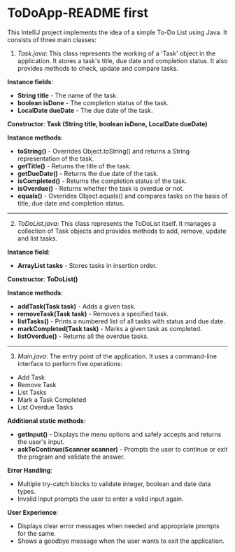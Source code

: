# ToDoApp-README first

This IntelliJ project implements the idea of a simple To-Do List using Java.
It 
consists of three main classes:
1. *Task.java*: This class represents the working of a 'Task' object in the 
   application. It stores a task's  title, due date and completion 
   status. It also provides methods to check, update and compare tasks.  
   
**Instance fields**: 
- **String title** - The name of the task.
- **boolean isDone** - The completion status of the task.
- **LocalDate dueDate** - The due date of the task. <br>

**Constructor**:
**Task (String title, 
  boolean isDone, LocalDate dueDate)** 


  **Instance methods**: 
  - **toString()** - Overrides Object.toString() and returns a String 
    representation of the task.
- **getTitle()** - Returns the title of the task.
 - **getDueDate()** - Returns the due date of the task.
- **isCompleted()** - Returns the completion status of the task.
- **isOverdue()** - Returns whether the task is overdue or not.
- **equals()** - Overrides Object.equals() and compares tasks on the basis of 
title, due date and completion status.

***

2. *ToDoList.java*: This class represents the ToDoList itself. It manages a 
   collection of Task objects and provides 
   methods to add, remove, update and list tasks.

**Instance field**: 

- **ArrayList<Task> tasks** -  Stores tasks in insertion order.

**Constructor**: **ToDoList()** 

**Instance methods**: 
- **addTask(Task task)** - Adds a given task.
- **removeTask(Task task)** - Removes a specified task.
-  **listTasks()** - Prints a numbered list of all tasks with status and due date.
- **markCompleted(Task task)** - Marks a given task as completed.
- **listOverdue()** - Returns all the overdue tasks.

***

3. *Main.java*: The entry point of the application. It uses a command-line 
   interface to perform five 
  operations: 
- Add Task 
- Remove Task 
- List Tasks 
- Mark a Task Completed
- List Overdue Tasks

**Additional static methods**: 
- **getInput()** - Displays the menu options and safely accepts and returns 
  the user's input.
- **askToContinue(Scanner scanner)** - Prompts the user to continue or exit 
  the program and validate the answer.

**Error Handling**: 
- Multiple try-catch blocks to validate integer, boolean and date data types.
- Invalid input prompts the user to enter a valid input again.

**User Experience**:
- Displays clear error messages when needed and appropriate prompts for the 
  same.
- Shows a goodbye message when the user wants to exit the application.